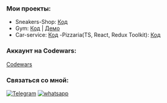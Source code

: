 ### Мои проекты:

- Sneakers-Shop: [Код](https://github.com/Bilal-1309/Sneakers) 
- Gym: [Код](https://github.com/Bilal-1309/GYM-Project) | [Демо](https://dashboard.heroku.com/apps/deploy-mern-gym)
- Car-service: [Код](https://github.com/Bilal-1309/CarServices-Project) 
-Pizzaria(TS, React, Redux Toolkit):  [Код](https://github.com/Bilal-1309/pizza-ts)
### Аккаунт на Codewars:

[Codewars](https://www.codewars.com/users/Bilal-1309)

### Связаться со мной:

[![Telegram](https://img.shields.io/badge/Telegram-111111?style=for-the-badge&logo=telegram)](https://t.me/Bilal_1309)
[![whatsapp](https://img.shields.io/badge/WhatsApp-111111?style=for-the-badge&logo=whatsapp)](https://wa.me/79640695179)

